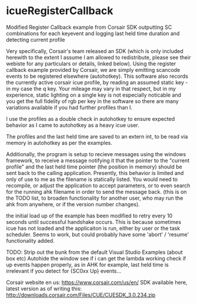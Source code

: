 # icueRegisterCallback
Modified Register Callback example from Corsair SDK outputting SC combinations for each keyevent and logging last held time duration and detecting current profile


Very specifically, Corsair's team released an SDK (which is only included herewith to the extent I assume I am allowed to redistribute, please see their webiste for any particulars or details, linked below).  Using the register callback example provided by Corsair, we are simply emitting scancode events to be registered elsewhere (autohotkey).  This software also records the currently active corsair icue profile, by reading an assumed static key - in my case the q key.  Your mileage may vary in that respect, but in my experience, static lighting on a single key is not especially noticable and you get the full fidelity of rgb per key in the software so there are many variations available if you had further profiles than I.

I use the profiles as a double check in autohotkey to ensure expected behavior as I came to autohotkey as a heavy icue user.

The profiles and the last held time are saved to an extern int, to be read via memory in autohotkey as per the examples.

Additionally, the program is setup to recieve messages using the windows framework, to receive a message notifying it that the pointer to the "current profile" and the last held time pointer (the position in memory) should be sent back to the calling application.  Presently, this behavior is limited and only of use to me as the filename is statically listed.  You would need to recompile, or adjust the application to accept parameters, or to even search for the running ahk filename in order to send the message back. (this is on the TODO list, to broaden functionality for another user, who may run the ahk from anywhere, or if the version number changes).

the initial load up of the example has been modified to retry every 10 seconds until successful handshake occurs.  This is because sometimes icue has not loaded and the applicaiton is run, either by user or the task scheduler.  Seems to work, but could probably have some 'abort' / 'resume' functionality added.

TODO:  Strip out the bunk from the default Visual Studio Examples (about box etc)
        Autohide the window
        see if i can get the lambda working
        check if up events happen properly, as in AHK for example, last held time is irrelevant if you detect for {SC0xx Up} events...

Corsair website en us:
https://www.corsair.com/us/en/
SDK available here, latest version as of writing this:
http://downloads.corsair.com/Files/CUE/CUESDK_3.0.234.zip
